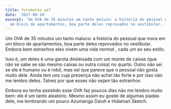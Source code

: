 ```yaml
---
title: Yurumates wa?
date: '2017-08-24'
excerpt: 'Um OVA de 35 minutos um tanto maluco: a história do pessoal que mora em
  um bloco de apartamentos, boa parte deles reprovados no vestibular....'
---
```




Um OVA de 35 minutos um tanto maluco: a história do pessoal que mora em um bloco de apartamentos, boa parte deles reprovados no vestibular. Embora bem estranhos eles vivem uma vida *normal* , cada um ao seu estilo.

Isso é, um deles é uma garota desleixada com um monte de caixas (que não se sabe se são mesmo caixas ou outra coisa) no quarto. Outro não sei se ele é humano ou é robô, mas sei que parece que o pessoal não gosta muito dele. Ainda tem uns cuja presença não achei tão forte e por isso não me lembro deles. Talvez por que esses não sejam tão estranhos.

Embora eu tenha assistido esse OVA faz poucos dias não me lembro muito bem: ele é um tanto aleatório. Mesmo assim eu gostei de algumas piadas dele, me lembrando um pouco Azumanga Daioh e Hidamari Sketch.